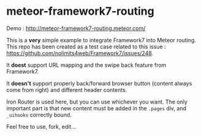 # meteor-framework7-routing

Demo : http://meteor-framework7-routing.meteor.com/

This is a **very**  simple example to integrate Framework7 into Meteor routing. This repo has been created as a test case related to this issue : https://github.com/nolimits4web/Framework7/issues/248.

It **doest** support URL mapping and the swipe back feature from Framework7.

It **doesn't** support properly back/forward browser button (content always come from right) and different header contents.

Iron Router is used here, but you can use whichever you want. The only important part is that new content must be added in the `.pages` div, and `_uihooks` correctly bound.

Feel free to use, fork, edit...